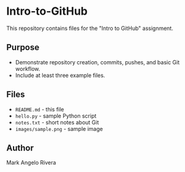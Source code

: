 # Intro-to-GitHub

This repository contains files for the "Intro to GitHub" assignment.

## Purpose
- Demonstrate repository creation, commits, pushes, and basic Git workflow.
- Include at least three example files.

## Files
- `README.md` - this file
- `hello.py` - sample Python script
- `notes.txt` - short notes about Git
- `images/sample.png` - sample image

## Author
Mark Angelo Rivera

